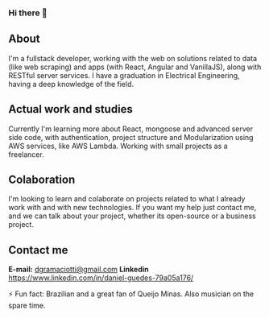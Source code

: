 ### Hi there 👋


## About

I'm a fullstack developer, working with the web on solutions related to data (like web scraping) and apps (with React, Angular and VanillaJS), along with RESTful server services. I have a graduation in Electrical Engineering, having a deep knowledge of the field.

## Actual work and studies

Currently I'm learning more about React, mongoose and advanced server side code, with authentication, project structure and Modularization using AWS services, like AWS Lambda. Working with small projects as a freelancer.

## Colaboration

I'm looking to learn and colaborate on projects related to what I already work with and with new technologies. If you want my help just contact me, and we can talk about your project, whether its open-source or a business project.

## Contact me

**E-mail:** dgramaciotti@gmail.com
**Linkedin** https://www.linkedin.com/in/daniel-guedes-79a05a176/


⚡ Fun fact: Brazilian and a great fan of Queijo Minas. Also musician on the spare time.

